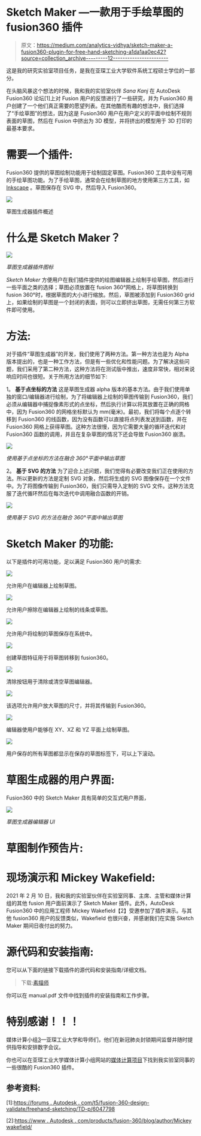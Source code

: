 # Sketch Maker —一款用于手绘草图的 fusion360 插件

> 原文：<https://medium.com/analytics-vidhya/sketch-maker-a-fusion360-plugin-for-free-hand-sketching-a1da1aa0ec42?source=collection_archive---------12----------------------->

这是我的研究实验室项目任务，是我在亚琛工业大学软件系统工程硕士学位的一部分。

在头脑风暴这个想法的时候，我和我的实验室伙伴 *Sana Kanj* 在 AutoDesk Fusion360 论坛[1]上对 Fusion 用户的反馈进行了一些研究，并为 Fusion360 用户创建了一个他们真正需要的愿望列表。在其他酷而有趣的想法中，我们选择了“手绘草图”的想法，因为这是 Fusion360 用户在用户定义的平面中绘制不规则表面的草图，然后在 Fusion 中挤出为 3D 模型，并将挤出的模型用于 3D 打印的最基本要求。

# 需要一个插件:

Fusion360 提供的草图绘制功能用于绘制固定草图。Fusion360 工具中没有可用的手绘草图功能。为了手绘草图，通常会在绘制草图的地方使用第三方工具，如 [Inkscape](https://inkscape.org/) 。草图保存在 SVG 中，然后导入 Fusion360。

![](img/90ce86fd28f76b64e2759242eb415ec7.png)

草图生成器插件概述

# 什么是 Sketch Maker？

![](img/948300d808715fb7aa8ac23ed3b9b66a.png)

*草图生成器插件图标*

*Sketch Maker* 方便用户在我们插件提供的绘图编辑器上绘制手绘草图，然后进行一些平面之类的选择；草图必须放置在 fusion 360°网格上，将草图转换到 fusion 360°时，根据草图的大小进行缩放。然后，草图被添加到 Fusion360 grid 上，如果绘制的草图是一个封闭的表面，则可以立即挤出草图，无需任何第三方软件即可使用。

# 方法:

对于插件“草图生成器”的开发，我们使用了两种方法。第一种方法也是为 Alpha 版本提出的，也是一种工作方法，但是有一些优化和性能问题。为了解决这些问题，我们采用了第二种方法，这种方法将在测试版中推出，速度非常快，相对来说响应时间也很短。关于所用方法的细节如下:

1。 **基于点坐标的方法**
这是草图生成器 alpha 版本的基本方法。由于我们使用单独的窗口/编辑器进行绘制，为了将编辑器上绘制的草图传输到 Fusion360，我们必须从编辑器中捕捉像素形式的点坐标，然后执行计算以将其放置在正确的网格中，因为 Fusion360 的网格坐标默认为 mm(毫米)。最初，我们将每个点逐个转移到 Fusion360 的线函数，因为没有函数可以直接将点列表发送到函数，并在 Fusion360 网格上获得草图。这种方法很慢，因为它需要大量的循环迭代和对 Fusion360 函数的调用，并且在复杂草图的情况下还会导致 Fusion360 崩溃。

![](img/34f73e68aabb9f54adb2247018b3e42a.png)

*使用基于点坐标的方法在融合 360°平面中输出草图*

2。 **基于 SVG 的方法**
为了迎合上述问题，我们觉得有必要改变我们正在使用的方法。所以更新的方法是定制 SVG 对象，然后将生成的 SVG 图像保存在一个文件中。为了将图像传输到 Fusion360，我们只需导入定制的 SVG 文件。这种方法克服了迭代循环然后在每次迭代中调用融合函数的开销。

![](img/76e4e4e96d9f38f97baba25f6c910b09.png)

*使用基于 SVG 的方法在融合 360°平面中输出草图*

# Sketch Maker 的功能:

以下是插件的可用功能，足以满足 Fusion360 用户的需求:

![](img/18e5f3eb29610b547f72a202b8716ac6.png)

允许用户在编辑器上绘制草图。

![](img/ea4b345ad7c6a15ae506080f969870f9.png)

允许用户擦除在编辑器上绘制的线条或草图。

![](img/5526f7d998d201463e6c9f21a300ada7.png)

允许用户将绘制的草图保存在系统中。

![](img/fc08d8c3321ea6d7f805b8e0f55ff47d.png)

创建草图特征用于将草图转移到 fusion360。

![](img/9b839276edf8495603b2ef11f21ffb8b.png)

清除按钮用于清除或清空草图编辑器。

![](img/19c0a7c1e1153dd630bb3ca74199b974.png)

该选项允许用户放大草图的尺寸，并将其传输到 Fusion360。

![](img/c20dd904ca6143ea17a30f42b0e9da94.png)

编辑器使用户能够在 XY、XZ 和 YZ 平面上绘制草图。

![](img/030b550d63f258b568bc99d3ba16f8bd.png)

用户保存的所有草图都显示在保存的草图标签下，可以上下滚动。

# 草图生成器的用户界面:

Fusion360 中的 Sketch Maker 具有简单的交互式用户界面，

![](img/4572ed332fb1d6cd8af94d26ed208c5f.png)

*草图生成器编辑器 UI*

# 草图制作预告片:

# 现场演示和 Mickey Wakefield:

2021 年 2 月 10 日，我和我的实验室伙伴在实验室同事、主席、主管和媒体计算组的其他 fusion 用户面前演示了 Sketch Maker 插件。此外，AutoDesk Fusion360 中的应用工程师 Mickey Wakefield【2】受邀参加了插件演示。与其他 fusion360 用户的反馈类似，Wakefield 也很兴奋，并感谢我们在实施 Sketch Maker 期间日夜付出的努力。

# 源代码和安装指南:

您可以从下面的链接下载插件的源代码和安装指南/详细文档。

> 下载:[素描师](https://hci.rwth-aachen.de/public/Lectures/MCP/2020_WS/Plugins/sketchmaker.zip)

你可以在 manual.pdf 文件中找到插件的安装指南和工作步骤。

# 特别感谢！！！

媒体计算小组[3]—亚琛工业大学和导师们，他们在新冠肺炎封锁期间监督并随时提供指导和安排数字会议。

你也可以在亚琛工业大学媒体计算小组网站的[媒体计算项目](https://hci.rwth-aachen.de/mcp2021)下找到我实验室同事的一些很酷的 Fusion360 插件。

## 参考资料:

[1]:[https://forums . Autodesk . com/t5/fusion-360-design-validate/freehand-sketching/TD-p/6047798](https://forums.autodesk.com/t5/fusion-360-design-validate/freehand-sketching/td-p/6047798)

[2]:[https://www . Autodesk . com/products/fusion-360/blog/author/Mickey wakefield/](https://www.autodesk.com/products/fusion-360/blog/author/mickeywakefield/)

[3]:[https://hci.rwth-aachen.de/](https://hci.rwth-aachen.de/)